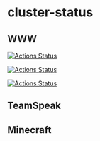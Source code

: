 # cluster-status

## WWW

[![Actions Status](https://github.com/CoolZeroNL/cluster-status/workflows/https-upstreamservice.nl/badge.svg)](https://github.com/CoolZeroNL/cluster-status/actions)

[![Actions Status](https://github.com/CoolZeroNL/cluster-status/workflows/https-tempdata.nl/badge.svg)](https://github.com/CoolZeroNL/cluster-status/actions)

[![Actions Status](https://github.com/CoolZeroNL/cluster-status/workflows/https-legendsandmasters.nl//badge.svg)](https://github.com/CoolZeroNL/cluster-status/actions)

## TeamSpeak

## Minecraft
